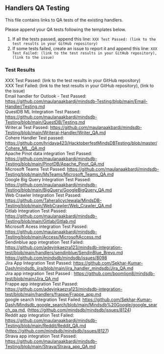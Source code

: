 ## Handlers QA Testing

This file contains links to QA tests of the existing handlers.

Please append your QA tests following the templates below.

1. If all the tests passed, append this line: `XXX Test Passed: (link to the test results in your GitHub repository)`
2. If some tests failed, create an issue to report it and append this line: `XXX Test Failed: (link to the test results in your GitHub repository), (link to the issue)`

### Test Results

XXX Test Passed: (link to the test results in your GitHub repository)
</br>
XXX Test Failed: (link to the test results in your GitHub repository), (link to the issue)
</br>
Email handler for Outlook - Test Passed: https://github.com/maulanaakbardj/mindsdb-Testing/blob/main/Email-Handler/Testing.md
</br>
QuestDB ML Integration Test Passed: https://github.com/maulanaakbardj/mindsdb-Testing/blob/main/QuestDB/Testing.md
</br>
Writer.ai Test Passed: https://github.com/maulanaakbardj/mindsdb-Testing/blob/main/Writerai-Handler/Writer_QA.md
</br>
Cohere Handler Test passed: https://github.com/hridaya423/HacktoberfestMindsDBTesting/blob/master/Cohere_ML._QA.md
</br>
Apache Pinot data integration Test Passed: https://github.com/maulanaakbardj/mindsdb-Testing/blob/main/PinotDB/Apache_Pinot_QA.md
</br>
Microsoft Teams Test Passed: https://github.com/maulanaakbardj/mindsdb-Testing/blob/main/MsTeams/Microsoft_Teams_QA.md
</br>
Google Big Query Integration Test Passed: https://github.com/maulanaakbardj/mindsdb-Testing/blob/main/BigQuery/GoogleBigQuery_QA.md
</br>
Web Crawler Integration Test Passed: https://github.com/Taheralicyclewala/MindsDB-Testing/blob/main/WebCrawler/Web_Crawler_QA.md
</br>
Gitlab Integration Test Passed: https://github.com/maulanaakbardj/mindsdb-Testing/blob/main/Gitlab/Gitlab.md
</br>
Microsoft Acess integration Test Passed: https://github.com/maulanaakbardj/mindsdb-Testing/blob/main/Access/MicrosoftAccess.md
<br>
Sendinblue app integration Test Failed:  https://github.com/adeyinkaezra123/mindsdb-integration-test/blob/main/handlers/sendinblue/SendinBlue_Brevo.md https://github.com/mindsdb/mindsdb/issues/8098
</br>
Jira App Integration Test Passed: https://github.com/Sekhar-Kumar-Dash/mindsdb_jira/blob/main/jira_handler_mindsdb/Jira_QA.md
</br>
Jira app integration Test Passed :
https://github.com/boomlion8/mindsdb-test/blob/main/Jira_QA.md
</br>
Frappe app integration Test Passed: https://github.com/adeyinkaezra123/mindsdb-integration-test/blob/main/handlers/frappe/Frappe_app.md
</br>
google search Integration Test Failed: https://github.com/Sekhar-Kumar-Dash/Mindsdb_google_search/blob/main/Mindsdb%20Google/google_search_qa.md, (https://github.com/mindsdb/mindsdb/issues/8124)
</br>
Reddit app integration Test Failed: https://github.com/maulanaakbardj/mindsdb-Testing/blob/main/Reddit/Reddit_QA.md
(https://github.com/mindsdb/mindsdb/issues/8127)
</br>
Strava app integration Test Passed: https://github.com/maulanaakbardj/mindsdb-Testing/blob/main/Strava/Strava_app_QA.md
</br>
